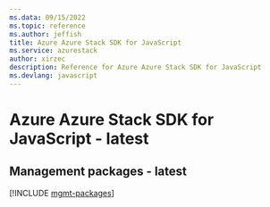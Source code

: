 ```yaml
---
ms.data: 09/15/2022
ms.topic: reference
ms.author: jeffish
title: Azure Azure Stack SDK for JavaScript
ms.service: azurestack
author: xirzec
description: Reference for Azure Azure Stack SDK for JavaScript
ms.devlang: javascript
---
```

# Azure Azure Stack SDK for JavaScript - latest

## Management packages - latest
[!INCLUDE [mgmt-packages](azure-stack-mgmt-index.md)]